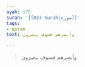 ```yaml
---
ayah: 175
surah: '[[037-Surah|سورة]]'
tags:
- quran
text: وأبصرهم فسوف يبصرون

---
```

> وأبصرهم فسوف يبصرون
